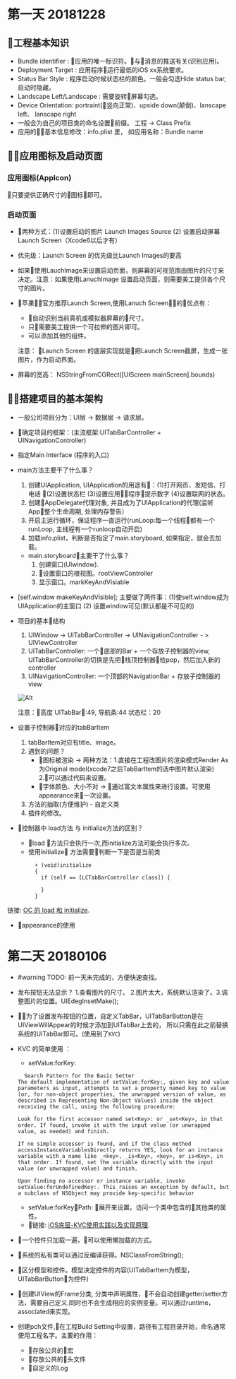 # 第一天 20181228

## 工程基本知识
- Bundle identifier : 应用的唯一标识符。与消息的推送有关(识别应用)。
- Deployment Target : 应用程序运行最低的iOS xx系统要求。
- Status Bar Style  : 程序启动时候状态栏的颜色。一般会勾选Hide status bar,启动时隐藏。
- Landscape Left/Landscape : 需要旋转屏幕勾选。
- Device Orientation: portraint(竖向正常)、upside down(颠倒)、lanscape left、 lanscape right
- 一般会为自己的项目类的命名设置前缀。 工程 -> Class Prefix
- 应用的基本信息修改：info.plist 里， 如应用名称：Bundle name

## 应用图标及启动页面

### 应用图标(AppIcon)
只要提供正确尺寸的图标即可。

### 启动页面
- 两种方式：(1)设置启动的图片 Launch Images Source (2) 设置启动屏幕 Launch Screen（Xcode6以后才有）

- 优先级：Launch Screen 的优先级比Launch Images的要高

- 如果使用LauchImage来设置启动页面，则屏幕的可视范围由图片的尺寸来决定。注意：如果使用LanuchImage 设置启动页面，则需要美工提供各个尺寸的图片。 

- 苹果官方推荐Launch Screen,使用Lanuch Screen的优点有：
    - 自动识别当前真机或模拟器屏幕的尺寸。
    - 只需要美工提供一个可拉伸的图片即可。
    - 可以添加其他的组件。

  注意： Launch Screen 的底层实现就是把Launch Screen截屏，生成一张图片，作为启动界面。

- 屏幕的宽高： NSStringFromCGRect([UIScreen mainScreen].bounds)

## 搭建项目的基本架构

- 一般公司项目分为：UI层 -> 数据层 -> 请求层。
- 确定项目的框架：(主流框架:UITabBarController + UINavigationController)
- 指定Main Interface (程序的入口)

- main方法主要干了什么事？

  1. 创建UIApplication, UIApplication的用途有：(1)打开网页、发短信、打电话 (2)设置状态栏 (3)设置应用程序提示数字 (4)设置联网的状态。
  2. 创建AppDelegate代理对象, 并且成为了UIApplication的代理(监听App整个生命周期, 处理内存警告）
  3. 开启主运行循环，保证程序一直运行(runLoop:每一个线程都有一个runLoop, 主线程有一个runloop自动开启)
  4. 加载info.plist，判断是否指定了main.storyboard, 如果指定，就会去加载。

  - main.storyboard主要干了什么事？
    1. 创建窗口(UIwindow).
    2. 设置窗口的根视图。rootViewController
    3. 显示窗口。markKeyAndVisiable

- [self.window makeKeyAndVisible]; 主要做了两件事：(1)使self.window成为UIApplication的主窗口 (2) 设置window可见(默认都是不可见的)

- 项目的基本结构
  1. UIWindow -> UITabBarController -> UINavigationController - > UIViewController
  2. UITabBarController: 一个底部的Bar + 一个存放子控制器的view, UITabBarController的切换是先把栈顶控制器给pop，然后加入新的controller
  3. UINavigationController: 一个顶部的NavigationBar + 存放子控制器的view

  ![Alt](/图片/项目结构.jpg)

  注意：高度 UITabBar:49, 导航条:44  状态栏：20

- 设置子控制器对应的tabBarItem
  1. tabBarItem对应有title、image。
  2. 遇到的问题？
     - 图标被渲染 -> 两种方法：1.直接在工程改图片的渲染模式Render As 为Original model(xcode7之后TabBarItem的选中图片默认渲染) 2.可以通过代码来设置。
     - 字体颜色、大小不对 -> 通过富文本属性来进行设置。可使用appearance来一次设置。
  3. 方法的抽取(方便维护) - 自定义类
  4. 插件的修改。


- 控制器中 load方法 与 initialize方法的区别？
  - load 方法只会执行一次,而initialize方法可能会执行多次。
  - 使用initialize 方法需要判断一下是否是当前类
    ```
      + (void)initialize
      {
        if (self == [LCTabBarController class]) {
        
        }
      }
    ```
 链接: [OC 的 load 和 initialize](https://www.jianshu.com/p/39af38abd728).

 - appearance的使用
  

# 第二天 20180106

- #warning TODO: 前一天未完成的，方便快速查找。 
- 发布按钮无法显示？ 1.查看图片的尺寸。 2.图片太大，系统默认渲染了。3.调整图片的位置。UIEdegInsetMake();

- 为了设置发布按钮的位置，自定义TabBar，UITabBarButton是在UIViewWillAppear的时候才添加到UITabBar上去的， 所以只需在此之前替换系统的UITabBar即可。(使用到了`KVC`)

- KVC 的简单使用 ：
  - setValue:forKey:
  ```
    Search Pattern for the Basic Setter
  The default implementation of setValue:forKey:, given key and value parameters as input, attempts to set a property named key to value (or, for non-object properties, the unwrapped version of value, as described in Representing Non-Object Values) inside the object receiving the call, using the following procedure:

  Look for the first accessor named set<Key>: or _set<Key>, in that order. If found, invoke it with the input value (or unwrapped value, as needed) and finish.

  If no simple accessor is found, and if the class method accessInstanceVariablesDirectly returns YES, look for an instance variable with a name like _<key>, _is<Key>, <key>, or is<Key>, in that order. If found, set the variable directly with the input value (or unwrapped value) and finish.

  Upon finding no accessor or instance variable, invoke setValue:forUndefinedKey:. This raises an exception by default, but a subclass of NSObject may provide key-specific behavior
  ```
  - setValue:forKeyPath: 展开来设置。访问一个类中包含的其他类的属性。
  - 链接: [iOS底层-KVC使用实践以及实现原理](https://www.jianshu.com/p/fbd1e7c93fd0).

- 一个控件只加载一遍，可以使用懒加载的方式。
- 系统的私有类可以通过反编译获得。NSClassFromString();

- 区分模型和控件。模型决定控件的内容(UITabBarItem为模型， UITabBarButton为控件)

- 创建UIView的Frame分类, 分类中声明属性，不会自动创建getter/setter方法，需要自己定义.同时也不会生成相应的实例变量。可以通过runtime，associated来实现。

- 创建pch文件,在工程Build Setting中设置，路径有工程目录开始，命名通常使用工程名字。主要的作用：
  - 存放公共的宏
  - 存放公共的头文件
  - 自定义的Log



